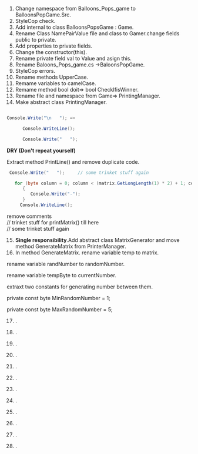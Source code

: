 
1. Change namespace from Balloons_Pops_game to BalloonsPopGame.Src.
2. StyleCop check.
3. Add internal to class BalloonsPopsGame : Game.
4. Rename Class NamePairValue file and class to Gamer.change fields public to private.
5. Add properties to private fields.
6. Change the constructor(this).
7. Rename private field val to Value and asign this.
8. Rename Baloons_Pops_game.cs ->BaloonsPopGame.
9. StyleCop errors.
10. Rename methods UpperCase.
11. Remame variables to camelCase.
12. Remame method bool doit=> bool CheckIfisWinner.
13. Rename file and namespace from Game=> PrintingManager.
14. Make abstract class PrintingManager.

```c#

Console.Write("\n   "); =>

      Console.WriteLine(); 

      Console.Write("   "); 
```

**DRY (Don't repeat yourself)**

  Extract method PrintLine() and remove duplicate code.
```c#
 Console.Write("   ");     // some trinket stuff again

   for (byte column = 0; column < (matrix.GetLongLength(1) * 2) + 1; column++)
      {
         Console.Write("-");
      }
     Console.WriteLine();

```
  
  remove comments <br/>
    // trinket stuff for printMatrix() till here<br/>
    // some trinket stuff again<br/>


15. **Single responsibility**.Add abstract class MatrixGenerator and move method GenerateMatrix from PrinterManager.
16. In method GenerateMatrix.
rename variable temp to matrix.

  rename variable randNumber to randomNumber.

  rename variable tempByte to currentNumber.

  extraxt two constants for generating number between them.

  private const byte MinRandomNumber = 1;

  private const byte MaxRandomNumber = 5;


17. .

18. .

19. .

20. .

21. .

22. .

23. .

24. .

25. .

26. .

27. .

28. .







